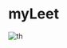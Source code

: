 # myLeet



![th](https://user-images.githubusercontent.com/92223732/223743912-580190f4-15f3-45c2-8fbe-d70f6c7589f9.jpeg)

